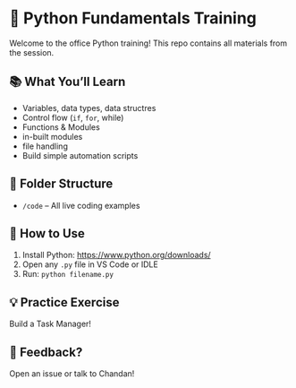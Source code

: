 # 🐍 Python Fundamentals Training

Welcome to the office Python training! This repo contains all materials from the session.

## 📚 What You’ll Learn
- Variables, data types, data structres
- Control flow (`if`, `for`, while)
- Functions & Modules
- in-built modules
- file handling
- Build simple automation scripts

## 📁 Folder Structure
- `/code` – All live coding examples

## 🚀 How to Use
1. Install Python: https://www.python.org/downloads/
2. Open any `.py` file in VS Code or IDLE
3. Run: `python filename.py`

## 💡 Practice Exercise
Build a Task Manager!

## 🤝 Feedback?
Open an issue or talk to Chandan!

